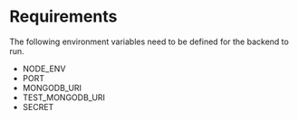 # Requirements

The following environment variables need to be defined for the backend to run.

- NODE_ENV
- PORT
- MONGODB_URI
- TEST_MONGODB_URI
- SECRET
